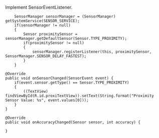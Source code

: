 Implement SensorEventListener.

        SensorManager sensorManager = (SensorManager) getSystemService(SENSOR_SERVICE);
        if(sensorManager != null)
        {
            Sensor proximitySensor = sensorManager.getDefaultSensor(Sensor.TYPE_PROXIMITY);
            if(proximitySensor != null)
            {
                sensorManager.registerListener(this, proximitySensor, SensorManager.SENSOR_DELAY_FASTEST);
            }
        }

    @Override
    public void onSensorChanged(SensorEvent event) {
        if(event.sensor.getType() == Sensor.TYPE_PROXIMITY)
        {
            ((TextView) findViewById(R.id.proxiTextView)).setText(String.format("Proximity Sensor Value: %s", event.values[0]));
        }
    }

    @Override
    public void onAccuracyChanged(Sensor sensor, int accuracy) {

    }
